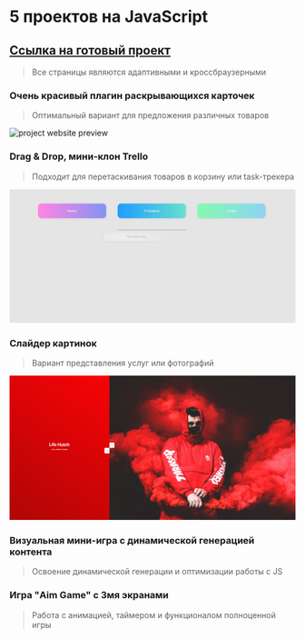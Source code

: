 # 5 проектов на JavaScript
 ## [Ссылка на готовый проект](https://oalbukova.github.io/pet-project/)
> Все страницы являются адаптивными и кроссбраузерными

###  Oчень красивый плагин раскрывающихся карточек
>  Оптимальный вариант для предложения различных товаров

![project website preview](images/cards.png)


###  Drag & Drop, мини-клон Trello
>  Подходит для перетаскивания товаров в корзину или task-трекера

![project website preview](images/dnd.png)

###  Слайдер картинок
>  Вариант представления услуг или фотографий

![project website preview](images/slider.png)

###  Визуальная мини-игра с динамической генерацией контента
>  Освоение динамической генерации и оптимизации работы с JS


###  Игра "Aim Game" с 3мя экранами
>  Работа с анимацией, таймером и функционалом полноценной игры


